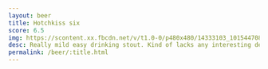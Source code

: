 ```yaml
---
layout: beer
title: Hotchkiss six
score: 6.5
img: https://scontent.xx.fbcdn.net/v/t1.0-0/p480x480/14333103_10154470826493745_1969706286448885118_n.jpg?oh=f3a89c197fe4e6346bf0ee5a31432b91&oe=583CDC96
desc: Really mild easy drinking stout. Kind of lacks any interesting depth of flavour
permalink: /beer/:title.html
---
```

